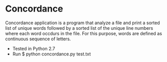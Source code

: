 # Concordance

Concordance application is a program that analyze a file and print a sorted list of unique words
followed by a sorted list of the unique line numbers where each word occdurs in the file. For this purpose,
words are defined as continuous sequence of letters.

  * Tested in Python 2.7
  * Run $ python concordance.py test.txt
  
  

